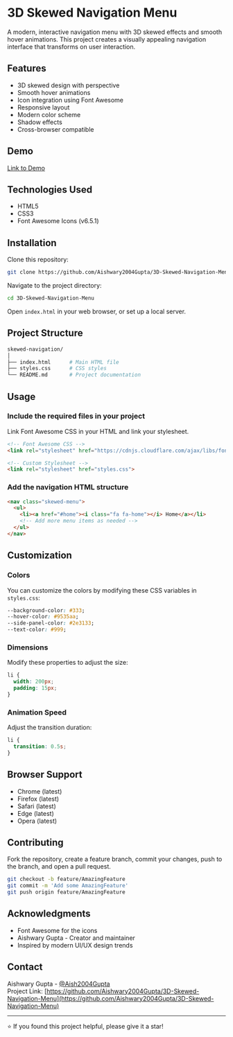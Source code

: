 # 3D Skewed Navigation Menu

A modern, interactive navigation menu with 3D skewed effects and smooth hover animations. This project creates a visually appealing navigation interface that transforms on user interaction.

## Features
- 3D skewed design with perspective
- Smooth hover animations
- Icon integration using Font Awesome
- Responsive layout
- Modern color scheme
- Shadow effects
- Cross-browser compatible

## Demo
[Link to Demo](#)

## Technologies Used
- HTML5
- CSS3
- Font Awesome Icons (v6.5.1)

## Installation

Clone this repository:
```bash
git clone https://github.com/Aishwary2004Gupta/3D-Skewed-Navigation-Menu.git
```

Navigate to the project directory:
```bash
cd 3D-Skewed-Navigation-Menu
```

Open `index.html` in your web browser, or set up a local server.

## Project Structure
```bash
skewed-navigation/
│
├── index.html      # Main HTML file
├── styles.css      # CSS styles
└── README.md       # Project documentation
```

## Usage

### Include the required files in your project
Link Font Awesome CSS in your HTML and link your stylesheet.

```html
<!-- Font Awesome CSS -->
<link rel="stylesheet" href="https://cdnjs.cloudflare.com/ajax/libs/font-awesome/6.5.1/css/all.min.css">

<!-- Custom Stylesheet -->
<link rel="stylesheet" href="styles.css">
```

### Add the navigation HTML structure
```html
<nav class="skewed-menu">
  <ul>
    <li><a href="#home"><i class="fa fa-home"></i> Home</a></li>
    <!-- Add more menu items as needed -->
  </ul>
</nav>
```

## Customization

### Colors
You can customize the colors by modifying these CSS variables in `styles.css`:

```css
--background-color: #333;
--hover-color: #9535aa;
--side-panel-color: #2e3133;
--text-color: #999;
```

### Dimensions
Modify these properties to adjust the size:

```css
li {
  width: 200px;
  padding: 15px;
}
```

### Animation Speed
Adjust the transition duration:

```css
li {
  transition: 0.5s;
}
```

## Browser Support
- Chrome (latest)
- Firefox (latest)
- Safari (latest)
- Edge (latest)
- Opera (latest)

## Contributing

Fork the repository, create a feature branch, commit your changes, push to the branch, and open a pull request.

```bash
git checkout -b feature/AmazingFeature
git commit -m 'Add some AmazingFeature'
git push origin feature/AmazingFeature
```

## Acknowledgments
- Font Awesome for the icons
- Aishwary Gupta - Creator and maintainer
- Inspired by modern UI/UX design trends

## Contact
Aishwary Gupta - [@Aish2004Gupta](https://twitter.com/Aish2004Gupta)  
Project Link: [https://github.com/Aishwary2004Gupta/3D-Skewed-Navigation-Menu](https://github.com/Aishwary2004Gupta/3D-Skewed-Navigation-Menu)

---

⭐️ If you found this project helpful, please give it a star!
